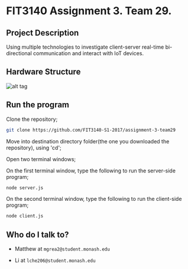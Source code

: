 # FIT3140 Assignment 3. Team 29.

## Project Description ##
Using multiple technologies to investigate client-server real-time bi-directional communication and interact with IoT devices.

## Hardware Structure ##
![alt tag](https://github.com/FIT3140-S1-2017/assignment-3-team29/blob/master/Arduino-motion-sensor-circuit.png)

## Run the program ##
Clone the repository;
```bash
git clone https://github.com/FIT3140-S1-2017/assignment-3-team29
```

Move into destination directory folder(the one you downloaded the repository), using 'cd';

Open two terminal windows;

On the first terminal window, type the following to run the server-side program;
```bash
node server.js
```

On the second terminal window, type the following to run the client-side program;
```bash
node client.js
```

## Who do I talk to? ##

* Matthew at `mgrea2@student.monash.edu`

* Li at `lche206@student.monash.edu`
